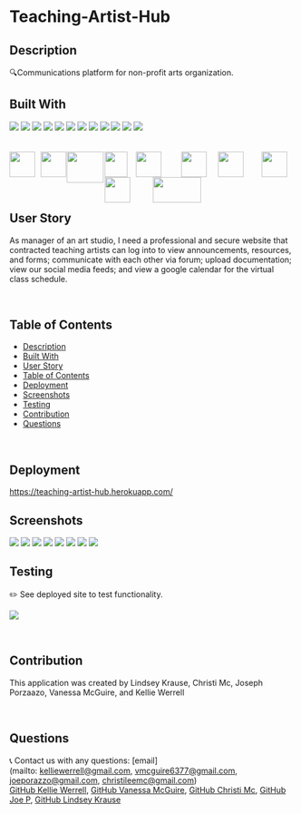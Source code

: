 # Teaching-Artist-Hub


## Description
🔍Communications platform for non-profit arts organization.
<br>   

## Built With
<p>
    <img src="https://img.shields.io/badge/React-lightblue"  />
    <img src="https://img.shields.io/badge/HTML-green"  />
    <img src="https://img.shields.io/badge/CSS-blue"  />
    <img src="https://img.shields.io/badge/javascript-yellow" />
    <img src="https://img.shields.io/badge/node-green" />
    <img src="https://img.shields.io/badge/express-orange" />
    <img src="https://img.shields.io/badge/MaterialUI-blue"  />
    <img src="https://img.shields.io/badge/Heroku-purple" />
    <img src="https://img.shields.io/badge/MongoDB-blue"  />
    <img src="https://img.shields.io/badge/mongoose-red"  />
    <img src="https://img.shields.io/badge/graphql-blue"  />
    <img src="https://img.shields.io/badge/ApolloServer-yellow"  />
    <br/>
        <br/>
            <br/>
      <img src = "https://i.imgur.com/9tGztI3.png" width="45" height="45" style="float:left; padding-right:10px"  /> 
      <img src = "https://i.imgur.com/bETcokI.png" width="45" height="45" style="float:left; padding-right:01px" />
      <img src = "https://i.imgur.com/BWlZ9rc.jpg" width="65" height="55" style="float:left; padding-right:02px" />
      <img src = "https://i.imgur.com/66s2ERk.png" width="40" height="45" style="float:left; padding-right:15px" />
      <img src = "https://i.imgur.com/9oMswTL.png" width="45" height="45" style="float:left; padding-right:35px" />
      <img src = "https://i.imgur.com/EY9Fj93.png" width="45" height="45" style="float:left; padding-right:20px" />
      <img src = "https://i.imgur.com/PXjpcCH.png" width="45" height="45" style="float:left; padding-right:32px" />
      <img src = "https://i.imgur.com/HHTAmQd.jpg" width="45" height="45" style="float:left; padding-right:40px" />
      <img src = "https://i.imgur.com/69olifp.png" width="85" height="45" style="float:left; padding-right:15px" />
      <img src = "https://i.imgur.com/ElhJxpj.png" width="45" height="45" />



 
    
   
</p>
   
<br>   

## User Story
As manager of an art studio, I need a professional and secure website that contracted teaching artists can log into to  view announcements, resources, and forms; communicate with each other via forum; upload documentation; view our social media feeds; and view a google calendar for the virtual class schedule. 

<br>
  


## Table of Contents
- [Description](#description)
- [Built With](#built-with)
- [User Story](#user-story)
- [Table of Contents](#table-of-contents)
- [Deployment](#deployment)
- [Screenshots](#screenshots)
- [Testing](#testing)
- [Contribution](#contribution)
- [Questions](#questions)


<br>

## Deployment
https://teaching-artist-hub.herokuapp.com/




## Screenshots
![](./client/public/images/screenshots/profile.png)
![](./client/public/images/screenshots/classSched.png)
![](./client/public/images/screenshots/sidenav.png)
![](./client/public/images/screenshots/posts.png)
![](./client/public/images/screenshots/calendar.png)
![](./client/public/images/screenshots/forms.png)
![](./client/public/images/screenshots/socialmediadrawer.png)
![](./client/public/images/screenshots/mobileviews.png)

## Testing
✏️ See deployed site to test functionality. 

![](./client/public/images/screenshots/PWAtest.png)

<br>

## Contribution
This application was created by Lindsey Krause, Christi Mc, Joseph Porzaazo, Vanessa McGuire, and Kellie Werrell

<br>

## Questions
:telephone_receiver: Contact us with any questions: [email] 
<br>
(mailto: kelliewerrell@gmail.com, vmcguire6377@gmail.com, joeporazzo@gmail.com,  christileemc@gmail.com) 
<br>
 [GitHub Kellie Werrell](https://github.com/Kwerrell73), [GitHub Vanessa McGuire](https://github.com/vmcguire6377), [GitHub Christi Mc](https://github.com/Kwerrell73), [GitHub Joe P](https://github.com/noreaster24), [GitHub Lindsey Krause](https://github.com/LindseyKrause)<br />